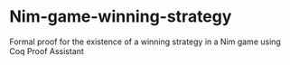 # Nim-game-winning-strategy
Formal proof for the existence of a winning strategy in a Nim game using Coq Proof Assistant
